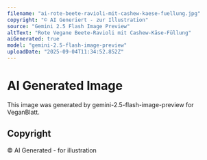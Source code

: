 ```yaml
---
filename: "ai-rote-beete-ravioli-mit-cashew-kaese-fuellung.jpg"
copyright: "© AI Generiert - zur Illustration"
source: "Gemini 2.5 Flash Image Preview"
altText: "Rote Vegane Beete-Ravioli mit Cashew-Käse-Füllung"
aiGenerated: true
model: "gemini-2.5-flash-image-preview"
uploadDate: "2025-09-04T11:34:52.852Z"
---
```


# AI Generated Image

This image was generated by gemini-2.5-flash-image-preview for VeganBlatt.

## Copyright
© AI Generated - for illustration
